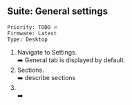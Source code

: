 ## Suite: General settings 

```
Priority: TODO 🔥
Firmware: Latest
Type: Desktop
```

1. Navigate to Settings.\
  ➡️ General tab is displayed by default.
2. Sections.\
  ➡️ describe sections
3. \
  ➡️ 
